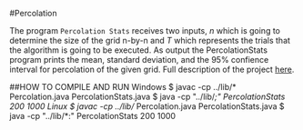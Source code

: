 #Percolation

The program `Percolation Stats` receives two inputs, _n_ which is going to determine the size of the grid n-by-n and _T_ which represents the trials that the algorithm is going to be executed. As output the PercolationStats program prints the mean, standard deviation, and the 95% confience interval for percolation of the given grid. Full description of the project [here][1].

##HOW TO COMPILE AND RUN
Windows
    $ javac -cp ../lib/* Percolation.java PercolationStats.java
    $ java -cp "../lib/*;" PercolationStats 200 1000
Linux
    $ javac -cp ../lib/* Percolation.java PercolationStats.java
    $ java -cp "../lib/*:" PercolationStats 200 1000

[1]: https://coursera.cs.princeton.edu/algs4/assignments/percolation/specification.php
